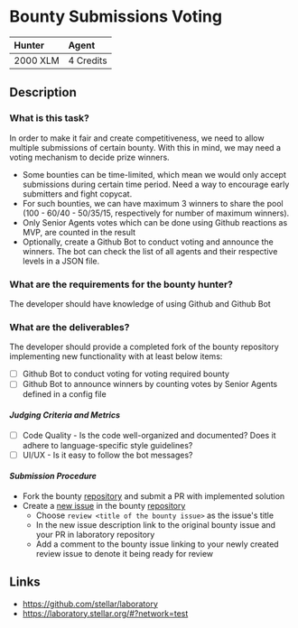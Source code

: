# Bounty Submissions Voting

| Hunter | Agent
| :- | :-
| 2000 XLM | 4 Credits

## Description

### What is this task?
In order to make it fair and create competitiveness, we need to allow multiple submissions of certain bounty. With this in mind, we may need a voting mechanism to decide prize winners.

 - Some bounties can be time-limited, which mean we would only accept submissions during certain time period. Need a way to encourage early submitters and fight copycat.
 - For such bounties, we can have maximum 3 winners to share the pool (100 - 60/40 - 50/35/15, respectively for number of maximum winners).
 - Only Senior Agents votes which can be done using Github reactions as MVP, are counted in the result
 - Optionally, create a Github Bot to conduct voting and announce the winners. The bot can check the list of all agents and their respective levels in a JSON file.

### What are the requirements for the bounty hunter?

The developer should have knowledge of using Github and Github Bot

### What are the deliverables?
The developer should provide a completed fork of the bounty repository implementing new functionality with at least below items:
 - [ ] Github Bot to conduct voting for voting required bounty
 - [ ] Github Bot to announce winners by counting votes by Senior Agents defined in a config file

#### *Judging Criteria and Metrics*
 - [ ] Code Quality - Is the code well-organized and documented? Does it adhere to language-specific style guidelines?
 - [ ] UI/UX - Is it easy to follow the bot messages?

#### *Submission Procedure*

 - Fork the bounty [repository](https://github.com/tyvdh/stellar-quest-bounties) and submit a PR with implemented solution
 - Create a [new issue](https://github.com/tyvdh/stellar-quest-bounties/issues/new) in the bounty [repository](https://github.com/tyvdh/stellar-quest-bounties)
   - Choose `review <title of the bounty issue>` as the issue's title
   - In the new issue description link to the original bounty issue and your PR in laboratory repository
   - Add a comment to the bounty issue linking to your newly created review issue to denote it being ready for review

## Links
 - https://github.com/stellar/laboratory
 - https://laboratory.stellar.org/#?network=test
